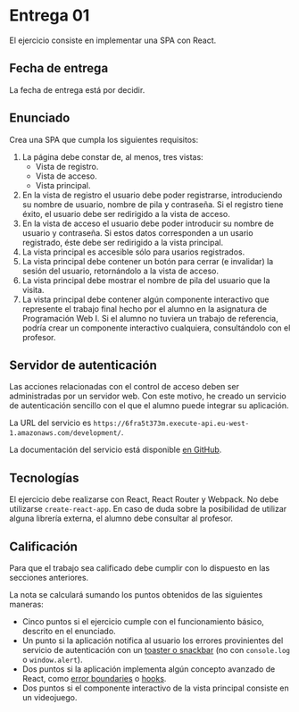 # Entrega 01

El ejercicio consiste en implementar una SPA con React.

## Fecha de entrega

La fecha de entrega está por decidir.

## Enunciado

Crea una SPA que cumpla los siguientes requisitos:

1. La página debe constar de, al menos, tres vistas:
   - Vista de registro.
   - Vista de acceso.
   - Vista principal.
1. En la vista de registro el usuario debe poder registrarse, introduciendo su nombre de usuario, nombre de pila y contraseña. Si el registro tiene éxito, el usuario debe ser redirigido a la vista de acceso.
1. En la vista de acceso el usuario debe poder introducir su nombre de usuario y contraseña. Si estos datos corresponden a un usario registrado, éste debe ser redirigido a la vista principal.
1. La vista principal es accesible sólo para usarios registrados.
1. La vista principal debe contener un botón para cerrar (e invalidar) la sesión del usuario, retornándolo a la vista de acceso.
1. La vista principal debe mostrar el nombre de pila del usuario que la visita.
1. La vista principal debe contener algún componente interactivo que represente el trabajo final hecho por el alumno en la asignatura de Programación Web I. Si el alumno no tuviera un trabajo de referencia, podría crear un componente interactivo cualquiera, consultándolo con el profesor.

## Servidor de autenticación

Las acciones relacionadas con el control de acceso deben ser administradas por un servidor web. Con este motivo, he creado un servicio de autenticación sencillo con el que el alumno puede integrar su aplicación.

La URL del servicio es `https://6fra5t373m.execute-api.eu-west-1.amazonaws.com/development/`.

La documentación del servicio está disponible [en GitHub](https://github.com/gmunguia/auth-service).

## Tecnologías

El ejercicio debe realizarse con React, React Router y Webpack. No debe utilizarse `create-react-app`. En caso de duda sobre la posibilidad de utilizar alguna librería externa, el alumno debe consultar al profesor.

## Calificación

Para que el trabajo sea calificado debe cumplir con lo dispuesto en las secciones anteriores.

La nota se calculará sumando los puntos obtenidos de las siguientes maneras:

- Cinco puntos si el ejercicio cumple con el funcionamiento básico, descrito en el enunciado.
- Un punto si la aplicación notifica al usuario los errores provinientes del servicio de autenticación con un [toaster o snackbar](https://github.com/iamhosseindhv/notistack) (no con `console.log` o `window.alert`).
- Dos puntos si la aplicación implementa algún concepto avanzado de React, como [error boundaries](https://reactjs.org/docs/error-boundaries.html) o [hooks](https://reactjs.org/docs/hooks-intro.html).
- Dos puntos si el componente interactivo de la vista principal consiste en un videojuego.
